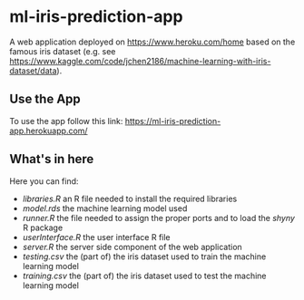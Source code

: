 # ml-iris-prediction-app

A web application deployed on https://www.heroku.com/home based on the famous iris dataset (e.g. see https://www.kaggle.com/code/jchen2186/machine-learning-with-iris-dataset/data). 

## Use the App
To use the app follow this link: https://ml-iris-prediction-app.herokuapp.com/

## What's in here
Here you can find:
- *libraries.R* an R file needed to install the required libraries
- *model.rds* the machine learning model used
- *runner.R* the file needed to assign the proper ports and to load the *shyny* R package
- *userInterface.R* the user interface R file
- *server.R* the server side component of the web application
- *testing.csv* the (part of) the iris dataset used to train the machine learning model
- *training.csv* the (part of) the iris dataset used to test the machine learning model


